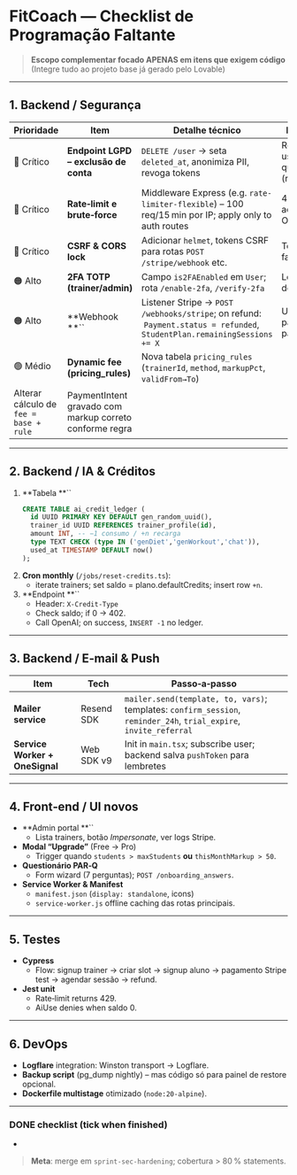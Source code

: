 # FitCoach — Checklist de Programação Faltante

> **Escopo complementar focado APENAS em itens que exigem código**\
> (Integre tudo ao projeto base já gerado pelo Lovable)

---

## 1. Backend / Segurança

| Prioridade                             | Item                                                    | Detalhe técnico                                                                                                          | Pronto quando…                                                      |
| -------------------------------------- | ------------------------------------------------------- | ------------------------------------------------------------------------------------------------------------------------ | ------------------------------------------------------------------- |
| 🔴 Crítico                             | **Endpoint LGPD – exclusão de conta**                   | `DELETE /user` → seta `deleted_at`, anonimiza PII, revoga tokens                                                         | Retorna 204 e usuário some das queries normais (row‑level‑security) |
| 🔴 Crítico                             | **Rate‑limit e brute‑force**                            | Middleware Express (e.g. `rate-limiter-flexible`) – 100 req/15 min por IP; apply only to auth routes                     | 429 para excesso, acessos legítimos OK                              |
| 🔴 Crítico                             | **CSRF & CORS lock**                                    | Adicionar `helmet`, tokens CSRF para rotas `POST /stripe/webhook` etc.                                                   | Tests E2E sem falha de CSRF                                         |
| 🟠 Alto                                | **2FA TOTP (trainer/admin)**                            | Campo `is2FAEnabled` em `User`; rota `/enable‑2fa`, `/verify‑2fa`                                                        | Login exige TOTP depois de senha                                    |
| 🟠 Alto                                | **Webhook **``                                          | Listener Stripe → `POST /webhooks/stripe`; on refund:  `Payment.status = refunded`, `StudentPlan.remainingSessions += X` | Unit‑test com payload de refund passa                               |
| 🟢 Médio                               | **Dynamic fee (pricing_rules)**                         | Nova tabela `pricing_rules` (`trainerId`, `method`, `markupPct`, `validFrom→To`)                                         |                                                                     |
| Alterar cálculo de `fee = base + rule` | PaymentIntent gravado com markup correto conforme regra |                                                                                                                          |                                                                     |

---

## 2. Backend / IA & Créditos

1. **Tabela **``
   ```sql
   CREATE TABLE ai_credit_ledger (
     id UUID PRIMARY KEY DEFAULT gen_random_uuid(),
     trainer_id UUID REFERENCES trainer_profile(id),
     amount INT, -- −1 consumo / +n recarga
     type TEXT CHECK (type IN ('genDiet','genWorkout','chat')),
     used_at TIMESTAMP DEFAULT now()
   );
   ```
2. **Cron monthly** (`/jobs/reset‑credits.ts`):
   - iterate trainers; set saldo = plano.defaultCredits; insert row `+n`.
3. **Endpoint **``
   - Header: `X-Credit-Type`
   - Check saldo; if 0 → 402.
   - Call OpenAI; on success, `INSERT -1` no ledger.

---

## 3. Backend / E‑mail & Push

| Item                           | Tech       | Passo‑a‑passo                                                                                                      |
| ------------------------------ | ---------- | ------------------------------------------------------------------------------------------------------------------ |
| **Mailer service**             | Resend SDK | `mailer.send(template, to, vars)`; templates: `confirm_session`, `reminder_24h`, `trial_expire`, `invite_referral` |
| **Service Worker + OneSignal** | Web SDK v9 | Init in `main.tsx`; subscribe user; backend salva `pushToken` para lembretes                                       |

---

## 4. Front‑end / UI novos

- **Admin portal **``
  - Lista trainers, botão _Impersonate_, ver logs Stripe.
- **Modal “Upgrade”** (Free → Pro)
  - Trigger quando `students > maxStudents` **ou** `thisMonthMarkup > 50`.
- **Questionário PAR‑Q**
  - Form wizard (7 perguntas); `POST /onboarding_answers`.
- **Service Worker & Manifest**
  - `manifest.json` (`display: standalone`, icons)
  - `service-worker.js` offline caching das rotas principais.

---

## 5. Testes

- **Cypress**
  - Flow: signup trainer → criar slot → signup aluno → pagamento Stripe test → agendar sessão → refund.
- **Jest unit**
  - Rate‑limit returns 429.
  - AiUse denies when saldo 0.

---

## 6. DevOps

- **Logflare** integration: Winston transport → Logflare.
- **Backup script** (pg_dump nightly) – mas código só para painel de restore opcional.
- **Dockerfile multistage** otimizado (`node:20-alpine`).

---

### DONE checklist (tick when finished)

-

> **Meta**: merge em `sprint-sec-hardening`; cobertura > 80 % statements.
